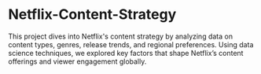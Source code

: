 # Netflix-Content-Strategy
This project dives into Netflix's content strategy by analyzing data on content types, genres, release trends, and regional preferences. Using data science techniques, we explored key factors that shape Netflix’s content offerings and viewer engagement globally.
